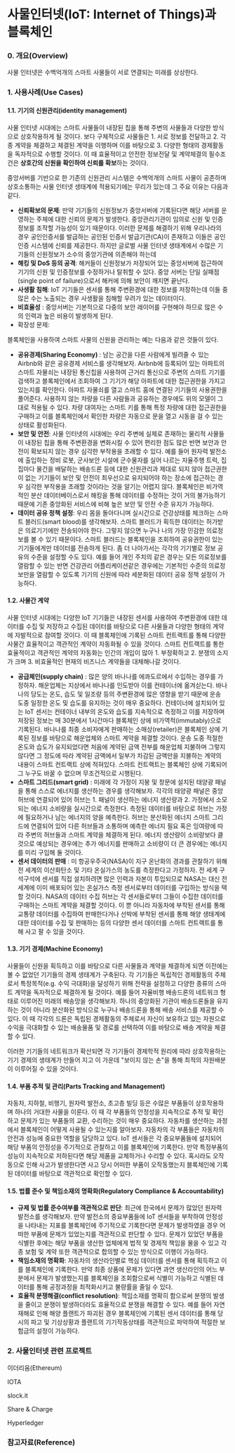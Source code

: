 # 사물인터넷\(IoT: Internet of Things\)과 블록체인

### 0. 개요\(Overview\)

사물 인터넷은 수백억개의 스마트 사물들이 서로 연결되는 미래를 상상한다.

### 1. 사용사례\(Use Cases\)

#### 1.1. 기기의 신원관리\(identity management\)

사물 인터넷 시대에는 스마트 사물들이 내장된 칩을 통해 주변의 사물들과 다양한 방식으로 상호작용하게 될 것이다. 보다 구체적으로 사물들은 1. 서로 정보를 전달하고 2. 각종 계약을 체결하고 체결된 계약을 이행하며 이를 바탕으로 3. 다양한 형태의 경제활동을 독자적으로 수행할 것이다. 이 때 효율적이고 안전한 정보전달 및 계약체결의 필수조건은 **상호간의 신원을 확인하여 신뢰를 확보**하는 것이다.

중앙서버를 기반으로 한 기존의 신원관리 시스템은 수백억개의 스마트 사물이 공존하며 상호소통하는 사물 인터넷 생태계에 적용되기에는 무리가 있는데 그 주요 이유는 다음과 같다.

* **신뢰확보의 문제**: 만약 기기들의 신원정보가 중앙서버에 기록된다면 해당 서버를 운영하는 주체에 대한 신뢰의 문제가 발생한다. 중앙관리기관이 임의로 신원 및 인증 정보를 조작할 가능성이 있기 때문이다. 이러한 문제를 해결하기 위해 우리나라의 경우 공인인증서를 발급하는 공인된 인증서 발급기관\(CA\)이 존재하고 이들은 공인 인증 시스템에 신뢰를 제공한다. 하지만 글로벌 사물 인터넷 생태계에서 수많은 기기들의 신원정보가 소수의 중앙기관에 의존해야 하는데 
* **해킹 및 DoS 등의 공격**: 해커들이 신원정보가 저장되어 있는 중앙서버에 접근하여 기기의 신원 및 인증정보를 수정하거나 탈취할 수 있다. 중앙 서버는 단일 실패점\(single point of failure\)으로서 해커에 의해 보안이 깨지면 끝난다. 
* **사생활 침해**: IoT 기기들은 센서를 통해 주변환경에 대한 정보를 저장하는데 이들 중 많은 수는 노출되는 경우 사생활을 침해할 우려가 있는 데이터이다. 
* **비효율성** : 중앙서버는 기본적으로 다중의 보안 레이어를 구현해야 하므로 많은 수의 인력과 높은 비용이 발생하게 된다. 
* 확장성 문제: 

블록체인을 사용하여 스마트 사물의 신원을 관리하는 예는 다음과 같은 것들이 있다.

* **공유경제\(Sharing Economy\)** : 남는 공간을 다른 사람에게 빌려줄 수 있는 Airbnb와 같은 공유경제 서비스를 생각해보자. Airbnb에 등록되어 있는 아파트의 스마트 자물쇠는 내장된 통신칩을 사용하여 근거리 통신으로 주변의 스마트 기기를 검색하고 블록체인에서 조회하여 그 기기가 해당 아파트에 대한 접근권한을 가지고 있는지를 확인한다. 아파트 자물쇠를 열고 스마트 홈에 연결된 기기들의 사용권한을 풀어준다. 사용하지 않는 차량을 다른 사람들과 공유하는 경우에도 위의 모델이 그대로 적용될 수 있다. 차량 대여자는 스마트 키를 통해 특정 차량에 대한 접근권한을 구매하고 이를 블록체인에서 확인한 차량은 자동으로 문을 열고 시동을 걸 수 있는 상태로 활성화된다.
* **보안 및 안전**: 사물 인터넷의 시대에는 우리 주변에 실제로 존재하는 물리적 사물들이 내장된 칩을 통해 주변환경을 변화시킬 수 있어 편리한 점도 많은 반면 보안과 안전이 확보되지 않는 경우 심각한 부작용을 초래할 수 있다. 예를 들어 원자력 발전소에 출입하는 정비 로봇, 군사보안 시설에 군수물자를 실어 나르는 자율주행 트럭, 집집마다 물건을 배달하는 배송드론 등에 대한 신원관리과 제대로 되지 않아 접근권한이 없는 기기들이 보안 및 안전이 최우선으로 유지되어야 하는 장소에 접근하는 경우 심각한 부작용을 초래할 것이라는 것을 알기는 어렵지 않다. 블록체인은 비가역적인 분산 데이터베이스로서 해킹을 통해 데이터를 수정하는 것이 거의 불가능하기 때문에 기존 중앙화된 서비스에 비해 높은 보안 및 안전 수준 유지가 가능하다.
* **데이터 공유 정책 설정**: 우리 몸을 돌아다니며 실시간으로 건강상태를 체크하는 스마트 블러드\(smart blood\)를 생각해보자. 스마트 블러드가 획득한 데이터는 허가받은 의료기기에만 전송되어야 한다. 그렇지 않으면 누구나 나의 가장 민감한 의료정보를 볼 수 있기 때문이다. 스마트 블러드는 블록체인을 조회하여 공유권한이 있는 기기들에게만 데이터를 전송하게 된다. 좀 더 나아가서는 각각의 기기별로 정보 공유의 수준을 설정할 수도 있다. 예를 들어 개인 주치의 같은 경우는 모든 의료정보를 열람할 수 있는 반면 건강관리 어플리케이션같은 경우에는 기본적인 수준의 의료정보만을 열람할 수 있도록 기기의 신원에 따라 세분화된 데이터 공유 정책 설정이 가능하다. 

#### 1.2. 사물간 계약

사물 인터넷 시대에는 다양한 IoT 기기들은 내장된 센서를 사용하여 주변환경에 대한 데이터를 수집 및 저장하고 수집된 데이터를 바탕으로 다른 사물들과 다양한 형태의 계약에 자발적으로 참여할 것이다. 이 때 블록체인에 기록된 스마트 컨트랙트를 통해 다양한 사물간 효율적이고 객관적인 계약이 자동화될 수 있을 것이다. 스마트 컨트랙트를 통한 효율적이고 객관적인 계약의 자동화는 인간의 개입이 많아 1. 부정확하고 2. 분쟁의 소지가 크며 3. 비효율적인 현재의 비즈니스 계약들을 대체해나갈 것이다.

* **공급체인\(supply chain\)** : 많은 양의 바나나를 에콰도르에서 수입하는 경우를 가정하자. 해운업체는 지상에서 바나나를 인도받아 이를 컨테이너에 옮겨싣는다. 바나나의 당도는 온도, 습도 및 일조량 등의 주변환경에 많은 영향을 받기 때문에 운송 도중 일정한 온도 및 습도를 유지하는 것이 매우 중요하다. 컨테이너에 설치되어 있는 IoT 센서는 컨테이너 내부의 온도와 습도를 지속적으로 측정하고 이를 저장하며 저장된 정보는 매 30분에서 1시간마다 블록체인 상에 비가역적\(immutably\)으로 기록된다. 바나나를 최종 소비자에게 판매하는 소매상\(retailer\)은 블록체인 상에 기록된 정보를 바탕으로 해운업체와 스마트 계약을 체결할 것이다. 운송 도중 적절한 온도와 습도가 유지되었다면 처음에 계약된 금액 전부를 해운업체 지불하며 그렇지 않다면 그 정도에 따라 계약된 금액에서 일부가 차감된 금액만을 지불하는 계약의 내용이 스마트 컨트랙트 상에 적혀있다. 스마트 컨트랙트는 블록체인 상에 기록되어 그 누구도 바꿀 수 없으며 무조건적으로 시행된다. 
* **스마트 그리드\(smart grid\)** : 미래에 각 가정이 지붕 및 창문에 설치된 태양광 패널을 통해 스스로 에너지를 생산하는 경우를 생각해보자. 각각의 태양광 패널은 중앙 허브에 연결되어 있어 허브는 1. 패널이 생산하는 에너지 생산량과 2. 가정에서 소모되는 에너지 소비량을 실시간으로 측정한다. 측정된 데이터를 바탕으로 허브는 가정에 필요하거나 남는 에너지의 양을 예측한다. 허브는 분산화된 에너지 스마트 그리드에 연결되어 있어 다른 허브들과 소통하며 예측한 에너지 필요 혹은 잉여량에 따라 주변의 허브들과 스마트 계약을 체결하게 된다. 에너지 생산량이 소비량보다 클 것으로 예상되는 경우에는 추가 에너지를 판매하고 소비량이 더 큰 경우에는 에너지를 미리 구입해 둘 것이다. 
* **센서 데이터의 판매** : 미 항공우주국\(NASA\)이 지구 온난화의 경과를 관찰하기 위해 전 세계의 이산화탄소 및 기타 온실가스의 농도를 측정한다고 가정하자. 전 세계 구석구석에 센서를 직접 설치하려면 많은 인력과 자본이 투입되므로 NASA는 대신 전 세계에 이미 배포되어 있는 온실가스 측정 센서로부터 데이터를 구입하는 방식을 택할 것이다. NASA의 데이터 수집 허브는 각 센서들로부터 그들이 수집한 데이터를 구매하는 스마트 계약을 체결할 것이다. 이 뿐 아니라 자동차에 부착된 센서를 통해 교통량 데이터를 수집하여 판매한다거나 선박에 부착된 센서를 통해 해양 생태계에 대한 데이터를 수집 및 판매하는 등의 다양한 센서 데이터를 스마트 컨트랙트를 통해 사고 팔 수 있을 것이다.

#### 1.3. 기기 경제\(Machine Economy\)

사물들이 신원을 획득하고 이를 바탕으로 다른 사물들과 계약을 체결하게 되면 이전에는 볼 수 없었던 기기들의 경제 생태계가 구축된다. 각 기기들은 독립적인 경제활동의 주체로서 특정목적\(e.g. 수익 극대화\)을 달성하기 위해 전략을 설정하고 다양한 종류의 스마트 계약을 독자적으로 체결하게 될 것이다. 예를 들어 자율비행 배송드론의 네트워크 형태로 이루어진 미래의 배송망을 생각해보자. 하나의 중앙화된 기관이 배송드론들을 유지하는 것이 아니라 분산화된 방식으로 누구나 배송드론을 통해 배송 서비스를 제공할 수 있다. 이 때 각각의 드론은 독립된 경제활동의 주체로서 자신이 보유하고 있는 자원으로 수익을 극대화할 수 있는 배송물품 및 경로를 선택하여 이를 바탕으로 배송 계약을 체결할 수 있다.

이러한 기기들의 네트워크가 확산되면 각 기기들이 경제학적 원리에 따라 상호작용하는 기기 경제의 생태계가 만들어 지고 이 가운데 "보이지 않는 손"을 통해 최적의 자원배분이 이루어질 수 있을 것이다.

#### 1.4. 부품 추적 및 관리\(Parts Tracking and Management\)

자동차, 지하철, 비행기, 원자력 발전소, 초고층 빌딩 등은 수많은 부품들이 상호작용하며 하나의 거대한 사물을 이룬다. 이 때 각 부품들의 안정성을 지속적으로 추적 및 확인하고 문제가 있는 부품들의 교환, 수리하는 것이 매우 중요하다. 자동차를 생산하는 과정에서 블록체인이 어떻게 사용될 수 있는지를 알아보자. 자동차의 각 부품들은 자동차의 안전과 성능에 중요한 역할을 담당하고 있다. IoT 센서들은 각 중요부품들에 설치되어 해당 부품의 안정성을 주기적으로 관찰하고 이를 블록체인에 기록한다. 만약 특정부품의 성능이 지속적으로 저하된다면 해당 제품을 교체하거나 수리할 수 있다. 혹시라도 오작동으로 인해 사고가 발생한다면 사고 당시 어떠한 부품이 오작동했는지 블록체인에 기록된 데이터를 바탕으로 객관적으로 확인할 수 있다.

#### 1.5. 법률 준수 및 책임소재의 명확화\(Regulatory Compliance & Accountability\)

* **규제 및 법률 준수여부를 객관적으로 판단**: 최근에 한국에서 문제가 많았던 원자력 발전소를 생각해보자. 만약 발전소의 중요부품들에 IoT 센서들을 부착하여 안정성을 나타내는 지표를 블록체인에 주기적으로 기록한다면 문제가 발생하였을 경우 어떠한 부품에 문제가 있었는지를 객관적으로 판단할 수 있다. 문제가 있었던 부품을 식별한 후에는 해당 부품을 생산한 업체에게 법적 및 경제적 책임을 물을 수 있고 각종 보험 및 계약 또한 객관적으로 합의할 수 있는 방식으로 이행이 가능하다. 
* **책임소재의 명확화**: 자동차의 생산라인별로 핵심 데이터를 센서를 통해 획득하고 이를 블록체인에 기록한다. 만약 최종 상품에 문제가 있다면 과연 생산라인의 어느 부분에서 문제가 발생했는지를 블록체인을 조회함으로써 식별이 가능하고 식별된 데이터를 통해 공정과정을 최적화시키고 불량률을 줄일 수 있다. 
* **효율적 분쟁해결\(conflict resolution\)**: 책임소재를 명확히 함으로써 분쟁의 발생을 줄이고 분쟁이 발생하더라도 효율적으로 분쟁을 해결할 수 있다. 예를 들어 자연재해로 인해 해양 플랜트가 파괴된 경우 블록체인에 기록된 센서 데이터를 통해 당시의 파고 및 기상상황과 플랜트의 기기작동상태를 객관적으로 파악하여 적절한 보험금의 설정이 가능하다. 

### 2. 사물인터넷 관련 프로젝트

이더리움\(Ethereum\)

IOTA

slock.it

Share & Charge

Hyperledger

### 참고자료\(Reference\)



